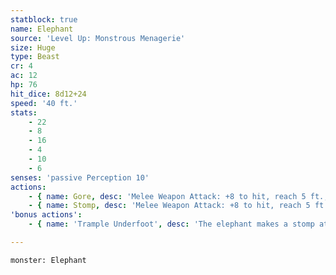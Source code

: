 ```yaml
---
statblock: true
name: Elephant
source: 'Level Up: Monstrous Menagerie'
size: Huge
type: Beast
cr: 4
ac: 12
hp: 76
hit_dice: 8d12+24
speed: '40 ft.'
stats:
    - 22
    - 8
    - 16
    - 4
    - 10
    - 6
senses: 'passive Perception 10'
actions:
    - { name: Gore, desc: 'Melee Weapon Attack: +8 to hit, reach 5 ft., one target. Hit: 19 (3d8+6) piercing damage. If the elephant moves at least 20 feet straight towards the target before the attack, the target makes a DC 16 Strength saving throw, falling prone on a failure.' }
    - { name: Stomp, desc: 'Melee Weapon Attack: +8 to hit, reach 5 ft., one target. Hit: 22 (3d10+6) bludgeoning damage.' }
'bonus actions':
    - { name: 'Trample Underfoot', desc: 'The elephant makes a stomp attack against a prone creature.' }

---
```

```statblock
monster: Elephant
```
